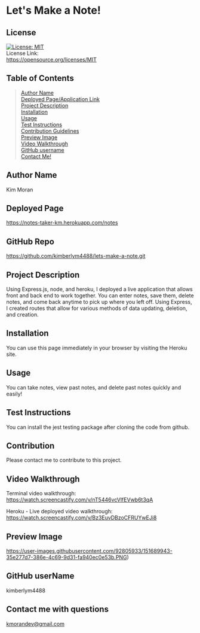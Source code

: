 
# Let's Make a Note!

## License
[![License: MIT](https://img.shields.io/badge/License-MIT-yellow.svg)](https://opensource.org/licenses/MIT)<br> License Link:<br>  https://opensource.org/licenses/MIT

## Table of Contents
>[Author Name](#author-name) <br>
>[Deployed Page/Application Link](#deployed-page) <br>
>[Project Description](#project-description)<br>
>[Installation](#installation)<br>
>[Usage](#usage)<br>
>[Test Instructions](#test-instructions)<br>
>[Contribution Guidelines](#contribution)<br>
>[Preview Image](#preview-image)<br>
>[Video Walkthrough](#video-walkthrough)<br>
>[GitHub username](#github-username)<br>
>[Contact Me!](#contact-me-with-questions)<br>

## Author Name
Kim Moran

## Deployed Page
https://notes-taker-km.herokuapp.com/notes

## GitHub Repo
https://github.com/kimberlym4488/lets-make-a-note.git

## Project Description
Using Express.js, node, and heroku, I deployed a live application that allows front and back end to work together. You can enter notes, save them, delete notes, and come back anytime to pick up where you left off. Using Express, I created routes that allow for various methods of data updating, deletion, and creation.

## Installation
You can use this page immediately in your browser by visiting the Heroku site.

## Usage
You can take notes, view past notes, and delete past notes quickly and easily!

## Test Instructions
You can install the jest testing package after cloning the code from github.

## Contribution
Please contact me to contribute to this project.

## Video Walkthrough
Terminal video walkthrough:
https://watch.screencastify.com/v/nT5446vcVlfEVwb6t3qA

Heroku - Live deployed video walkthrough:
https://watch.screencastify.com/v/Bz3EuvDBzoCFRUYwEJi8

## Preview Image
https://user-images.githubusercontent.com/92805933/151689943-35e277d7-386e-4c69-9d31-fa940ec0e53b.PNG)

## GitHub userName
kimberlym4488

## Contact me with questions
kmorandev@gmail.com

